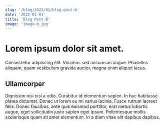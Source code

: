 ```yaml
---
slug: '/blog/2022/01/blog-post-b'
date: '2022-01-01'
title: 'Blog Post B'
image: 'image-b.jpg'
---
```


# Lorem ipsum dolor sit amet.

Consectetur adipiscing elit. Vivamus sed accumsan augue. Phasellus aliquam, quam vestibulum gravida auctor, magna enim aliquet lacus.

## Ullamcorper

Dignissim nisi nisl a odio. Curabitur id elementum sapien. In hac habitasse platea dictumst. Donec ut lorem eu mi varius lacinia. Fusce rutrum laoreet felis. Donec faucibus, ante quis euismod porttitor, erat metus lobortis augue, eget sollicitudin justo sapien eget ipsum. Pellentesque mollis scelerisque quam sit amet elementum. In a diam vitae elit dapibus dapibus.
